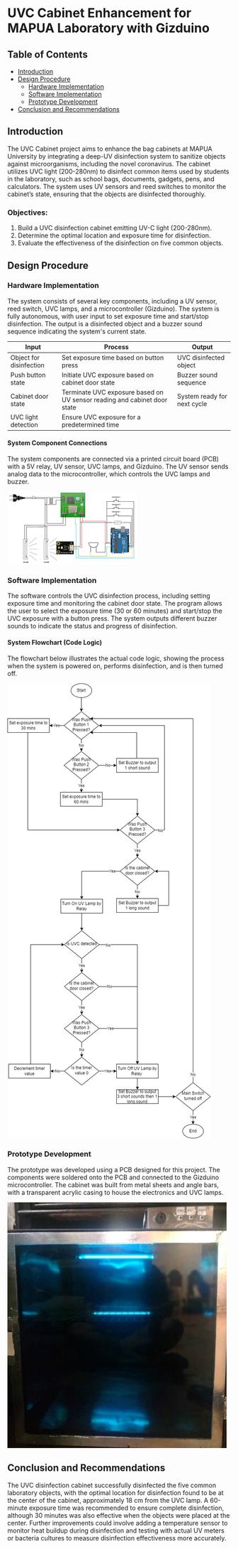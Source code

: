 # UVC Cabinet Enhancement for MAPUA Laboratory with Gizduino

## Table of Contents
- [Introduction](#introduction)
- [Design Procedure](#design-procedure)
  - [Hardware Implementation](#hardware-implementation)
  - [Software Implementation](#software-implementation)
  - [Prototype Development](#prototype-development)
- [Conclusion and Recommendations](#conclusion-and-recommendations)

## Introduction
The UVC Cabinet project aims to enhance the bag cabinets at MAPUA University by integrating a deep-UV disinfection system to sanitize objects against microorganisms, including the novel coronavirus. The cabinet utilizes UVC light (200-280nm) to disinfect common items used by students in the laboratory, such as school bags, documents, gadgets, pens, and calculators. The system uses UV sensors and reed switches to monitor the cabinet’s state, ensuring that the objects are disinfected thoroughly.

### Objectives:
1. Build a UVC disinfection cabinet emitting UV-C light (200-280nm).
2. Determine the optimal location and exposure time for disinfection.
3. Evaluate the effectiveness of the disinfection on five common objects.

## Design Procedure

### Hardware Implementation
The system consists of several key components, including a UV sensor, reed switch, UVC lamps, and a microcontroller (Gizduino). The system is fully autonomous, with user input to set exposure time and start/stop disinfection. The output is a disinfected object and a buzzer sound sequence indicating the system's current state.

| **Input**              | **Process**                                                                 | **Output**                      |
|------------------------|-----------------------------------------------------------------------------|---------------------------------|
| Object for disinfection | Set exposure time based on button press                                       | UVC disinfected object          |
| Push button state       | Initiate UVC exposure based on cabinet door state                            | Buzzer sound sequence           |
| Cabinet door state      | Terminate UVC exposure based on UV sensor reading and cabinet door state     | System ready for next cycle     |
| UVC light detection     | Ensure UVC exposure for a predetermined time                                  |                                 |

#### System Component Connections
The system components are connected via a printed circuit board (PCB) with a 5V relay, UV sensor, UVC lamps, and Gizduino. The UV sensor sends analog data to the microcontroller, which controls the UVC lamps and buzzer.

![System Component Connections](/System_Component_Connections.png)

### Software Implementation
The software controls the UVC disinfection process, including setting exposure time and monitoring the cabinet door state. The program allows the user to select the exposure time (30 or 60 minutes) and start/stop the UVC exposure with a button press. The system outputs different buzzer sounds to indicate the status and progress of disinfection.

#### System Flowchart (Code Logic)
The flowchart below illustrates the actual code logic, showing the process when the system is powered on, performs disinfection, and is then turned off.

![System Flowchart](/System_Flowchart.jpg)

### Prototype Development
The prototype was developed using a PCB designed for this project. The components were soldered onto the PCB and connected to the Gizduino microcontroller. The cabinet was built from metal sheets and angle bars, with a transparent acrylic casing to house the electronics and UVC lamps.

![Prototype](/Prototype.jpg)

## Conclusion and Recommendations
The UVC disinfection cabinet successfully disinfected the five common laboratory objects, with the optimal location for disinfection found to be at the center of the cabinet, approximately 18 cm from the UVC lamp. A 60-minute exposure time was recommended to ensure complete disinfection, although 30 minutes was also effective when the objects were placed at the center. Further improvements could involve adding a temperature sensor to monitor heat buildup during disinfection and testing with actual UV meters or bacteria cultures to measure disinfection effectiveness more accurately.
